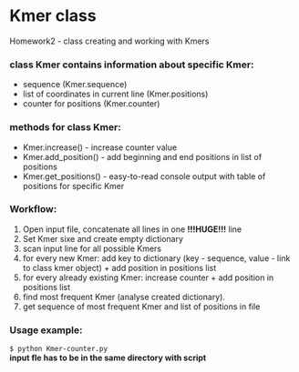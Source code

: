# Kmer class
Homework2 - class creating and working with Kmers

### class __Kmer__ contains information about specific Kmer:
* sequence (Kmer.sequence)
* list of coordinates in current line (Kmer.positions)
* counter for positions (Kmer.counter)

### methods for class __Kmer__:
* Kmer.increase() - increase counter value
* Kmer.add_position() - add beginning and end positions in list of positions
* Kmer.get_positions() - easy-to-read console output with table of positions for specific Kmer

### Workflow:
1. Open input file, concatenate all lines in one **!!!HUGE!!!** line
2. Set Kmer sixe and create empty dictionary
3. scan input line for all possible Kmers
4. for every new Kmer: add key to dictionary (key - sequence, value - link to class kmer object) + add position in positions list
5. for every already existing Kmer: increase counter + add position in positions list
6. find most frequent Kmer (analyse created dictionary).
7. get sequence of most frequent Kmer and list of positions in file

### Usage example:
```$ python Kmer-counter.py```\
__input fle has to be in the same directory with script__
